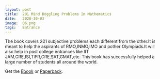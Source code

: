 ```yaml
---
layout: post
title:  201 Mind Boggling Problems In Mathematics
date:   2020-30-03
image:  06.png
tags:   Entrance
---
```


The book covers 201 subjective problems each different from the other.It is meant to help the aspirants of RMO,INMO,IMO and pother Olympiads.It will also help in post college entrances like IIT JAM,GRE,ISI,TIFR,GRE,SAT,GMAT,etc. This book has successfully helped a large number of students all around the world.

Get the [Ebook](https://www.amazon.in/201-Mind-Boggling-Problems-Mathematics-ebook/dp/B07DSL8677/ref=sr_1_1?keywords=201+Mind+Boggling+Problems+In+Mathematics&qid=1585577714&s=books&sr=1-1) or [Paperback](https://www.amazon.com/201-Mind-Boggling-Problems-Mathematics/dp/1983215422).
